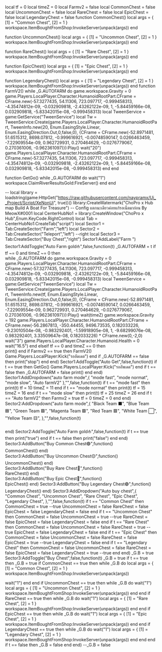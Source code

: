 local tf = 0
local timeZ = 0
local Farmv2 = false
local CommonChest = false
local UncommonChest = false
local RareChest = false
local EpicChest = false
local LegendaryChest = false
function CommonChest()
local args = {
    [1] = "Common Chest",
    [2] = 1
}
workspace.ItemBoughtFromShop:InvokeServer(unpack(args))
end

function UncommonChest()
local args = {
    [1] = "Uncommon Chest",
    [2] = 1
}
workspace.ItemBoughtFromShop:InvokeServer(unpack(args))
end

function RareChest()
local args = {
    [1] = "Rare Chest",
    [2] = 1
}
workspace.ItemBoughtFromShop:InvokeServer(unpack(args))
end

function EpicChest()
local args = {
    [1] = "Epic Chest",
    [2] = 1
}
workspace.ItemBoughtFromShop:InvokeServer(unpack(args))
end

function LegendaryChest()
local args = {
    [1] = "Legendary Chest",
    [2] = 1
}
workspace.ItemBoughtFromShop:InvokeServer(unpack(args))
end
function FarmV2()
while _G.AUTOFARM do
game.workspace.Gravity = 0
game.Players.LocalPlayer.Character.HumanoidRootPart.CFrame = CFrame.new(-57.3277435, 54.11306, 723.097717, -0.999458313, -4.35474812e-09, -0.032909818, -2.43262122e-09, 1, -5.84459166e-08, 0.032909818, -5.83342015e-08, -0.999458313)
local TweenService = game:GetService("TweenService")
local Tw = TweenService:Create(game.Players.LocalPlayer.Character.HumanoidRootPart, TweenInfo.new(20, Enum.EasingStyle.Linear, Enum.EasingDirection.Out,0,false,0), 
{CFrame = CFrame.new(-52.8971481, 51.6515312, 8698.07812, -0.999616921, -0.00748590147, 0.0266463459, -7.22909554e-09, 0.962729931, 0.270464629, -0.0276779067, 0.270361006, -0.962361097)}):Play()
wait("20")
game.Players.LocalPlayer.Character.HumanoidRootPart.CFrame = CFrame.new(-57.3277435, 54.11306, 723.097717, -0.999458313, -4.35474812e-09, -0.032909818, -2.43262122e-09, 1, -5.84459166e-08, 0.032909818, -5.83342015e-08, -0.999458313)
end
end

function GetGo()
while _G.AUTOFARM do
wait("1")
workspace.ClaimRiverResultsGold:FireServer()
end
end

   --
   local library = loadstring(game:HttpGet("https://raw.githubusercontent.com/naypramx/Ui__Project/Script/XeNonUi", true))()
    library:CreateWatermark("ChoPro x Hub map Build A Boat For Treasure") -- Config แตกนะเดียวค่อยแก้รอเน็ตมาก่อน By MeowX#0001
    local CenterHubNo1 = library:CreateWindow("ChoPro x Hub",Enum.KeyCode.RightControl)
    local Tab = CenterHubNo1:CreateTab("script")
    local Sector1 = Tab:CreateSector("Farm","left")
	local Sector2 = Tab:CreateSector("Teleport","left") --right
	local Sector3 = Tab:CreateSector("Buy Chest","right")
    Sector1:AddLabel("Farm ")
    Sector1:AddToggle("Auto Farm gold⛵",false,function(t)
       _G.AUTOFARM = t
if tf ~= 0 and timeZ ~= 0 then	   
	   while _G.AUTOFARM do
		  game.workspace.Gravity = 0
game.Players.LocalPlayer.Character.HumanoidRootPart.CFrame = CFrame.new(-57.3277435, 54.11306, 723.097717, -0.999458313, -4.35474812e-09, -0.032909818, -2.43262122e-09, 1, -5.84459166e-08, 0.032909818, -5.83342015e-08, -0.999458313)
local TweenService = game:GetService("TweenService")
local Tw = TweenService:Create(game.Players.LocalPlayer.Character.HumanoidRootPart, TweenInfo.new(tf, Enum.EasingStyle.Linear, Enum.EasingDirection.Out,0,false,0), 
{CFrame = CFrame.new(-52.8971481, 51.6515312, 8698.07812, -0.999616921, -0.00748590147, 0.0266463459, -7.22909554e-09, 0.962729931, 0.270464629, -0.0276779067, 0.270361006, -0.962361097)}):Play()
wait(timeZ)
game.workspace.Gravity = 192
game.Players.LocalPlayer.Character.HumanoidRootPart.CFrame = CFrame.new(-56.2867813, -350.44455, 9496.73535, 0.182033226, -9.23010504e-08, -0.983292401, -1.59918905e-08, 1, -9.68299076e-08, 0.983292401, 3.33509647e-08, 0.182033226) * CFrame.new(0,-2,0)
wait("3")
game.Players.LocalPlayer.Character.Humanoid.Health = 0
wait("16.5")
end
elseif tf == 0 and timeZ == 0 then	
	 print()
	 end
if Farmv2 == true then
FarmV2()
Game.Players.LocalPlayer:Kick("รออัดเดต")
end
		if _G.AUTOFARM == false then
       print("stop")
		end	
end)
Sector1:AddToggle("Auto Get",false,function(t)
if t == true then
GetGo()
Game.Players.LocalPlayer:Kick("รออัพเดต")
end
if t == false then
 _G.AUTOFARM = false
print()
end
end)
Sector1:AddDropdown("auto farm mode",{
"mode fast",
"mode normat",
"mode slow",
"Auto farmV2"
},"",false,function(t)
if t == "mode fast" then
print(t)
tf = 10
timeZ = 11
end	
if t == "mode normat" then
print(t)
tf = 15
timeZ = 16
end	
if t == "mode slow" then
print(t)
tf = 25
timeZ = 26
end	
if t == "Auto farmV2" then
Farmv2 = true
tf = 0
timeZ = 0
end
end)
Sector2:AddDropdown("auto farm mode",{
"Black Team   ⬛",
"Blue Team    🟦",
"Green Team   🟩",
"Magenta Team 🟪",
"Red Team     🟥",
"White Team   ⬜",
"Yellow Team  🟨",
},"",false,function(t)

end)
Sector2:AddToggle("Auto Farm gold⛵",false,function(t)
if t == true then
print("true")
end
if t == false then
print("false")
end
end)
Sector3:AddButton("Buy Common Chest🟢",function()   
CommonChest()
end)	
Sector3:AddButton("Buy Uncommon Chest🟡",function()   
UncommonChest()
end)	
Sector3:AddButton("Buy Rare Chest🔴",function()   
RareChest()
end)	
Sector3:AddButton("Buy Epic Chest🔵",function()   
EpicChest()
end)
Sector3:AddButton("Buy Legendary Chest🟣",function()   
LegendaryChest()
end)
Sector3:AddDropdown("Auto buy chest",{
"Common Chest",
"Uncommon Chest",
"Rare Chest",
"Epic Chest",
"Legendary Chest",
},"",false,function(t)
if t == "Common Chest" then
CommonChest = true --true
UncommonChest = false
RareChest = false
EpicChest = false
LegendaryChest = false
end
if t == "Uncommon Chest" then
CommonChest = false
UncommonChest = true --true
RareChest = false
EpicChest = false
LegendaryChest = false
end
if t == "Rare Chest" then
CommonChest = false
UncommonChest = false
RareChest = true --true
EpicChest = false
LegendaryChest = false
end
if t == "Epic Chest" then
CommonChest = false
UncommonChest = false
RareChest = false
EpicChest = true --true
LegendaryChest = false
end
if t == "Legendary Chest" then
CommonChest = false
UncommonChest = false
RareChest = false
EpicChest = false
LegendaryChest = true --true
end
end)
_G.B = true
Sector3:AddToggle("Buy Chest",false,function(t)
_G.B = true
 if t == true then
 _G.B = true
 if CommonChest == true then
 while _G.B do
 local args = {
    [1] = "Common Chest",
    [2] = 1
}
workspace.ItemBoughtFromShop:InvokeServer(unpack(args))

 wait("1")
end
 end
 if UncommonChest == true then
 while _G.B do
 wait("1")
 local args = {
    [1] = "Uncommon Chest",
    [2] = 1
}
workspace.ItemBoughtFromShop:InvokeServer(unpack(args))
 end
 end
 if RareChest == true then
while _G.B do
wait("1")
local args = {
    [1] = "Rare Chest",
    [2] = 1
}
workspace.ItemBoughtFromShop:InvokeServer(unpack(args))
end
end
if EpicChest == true then
while _G.B do
wait("1")
local args = {
    [1] = "Epic Chest",
    [2] = 1
}
workspace.ItemBoughtFromShop:InvokeServer(unpack(args))
end
end
 if LegendaryChest == true then
 while _G.B do
 wait("1")
 local args = {
    [1] = "Legendary Chest",
    [2] = 1
}
workspace.ItemBoughtFromShop:InvokeServer(unpack(args))
 end
 end
 end
 if t == false then
 _G.B = false
 end
end)
--_G.B = false
